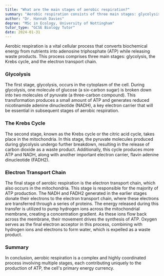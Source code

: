 ```yaml
---
title: "What are the main stages of aerobic respiration?"
summary: "Aerobic respiration consists of three main stages: glycolysis, the Krebs cycle, and the electron transport chain, which together convert glucose into energy efficiently."
author: "Dr. Hannah Davies"
degree: "MSc in Ecology, University of Nottingham"
tutor_type: "GCSE Biology Tutor"
date: 2024-01-31
---
```


Aerobic respiration is a vital cellular process that converts biochemical energy from nutrients into adenosine triphosphate (ATP) while releasing waste products. This process comprises three main stages: glycolysis, the Krebs cycle, and the electron transport chain.

### Glycolysis

The first stage, glycolysis, occurs in the cytoplasm of the cell. During glycolysis, one molecule of glucose (a six-carbon sugar) is broken down into two molecules of pyruvate (a three-carbon compound). This transformation produces a small amount of ATP and generates reduced nicotinamide adenine dinucleotide (NADH), a key electron carrier that will be essential in subsequent stages of aerobic respiration.

### The Krebs Cycle

The second stage, known as the Krebs cycle or the citric acid cycle, takes place in the mitochondria. In this stage, the pyruvate molecules produced during glycolysis undergo further breakdown, resulting in the release of carbon dioxide as a waste product. Additionally, this cycle produces more ATP and NADH, along with another important electron carrier, flavin adenine dinucleotide (FADH2).

### Electron Transport Chain

The final stage of aerobic respiration is the electron transport chain, which also occurs in the mitochondria. This stage is responsible for the majority of ATP production. The NADH and FADH2 generated in the earlier stages donate their electrons to the electron transport chain, where these electrons are transferred through a series of proteins. The energy released during this transfer is utilized to pump hydrogen ions across the mitochondrial membrane, creating a concentration gradient. As these ions flow back across the membrane, their movement drives the synthesis of ATP. Oxygen serves as the final electron acceptor in this process, combining with hydrogen ions and electrons to form water, which is expelled as a waste product.

### Summary

In conclusion, aerobic respiration is a complex and highly coordinated process involving multiple stages, each contributing uniquely to the production of ATP, the cell's primary energy currency.
    
